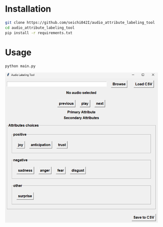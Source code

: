 # Installation

```bash
git clone https://github.com/seichi042I/audio_attribute_labeling_tool
cd audio_attribute_labeling_tool
pip install -r requirements.txt
```

# Usage

```bash
python main.py
```

![alt text](image.png)
